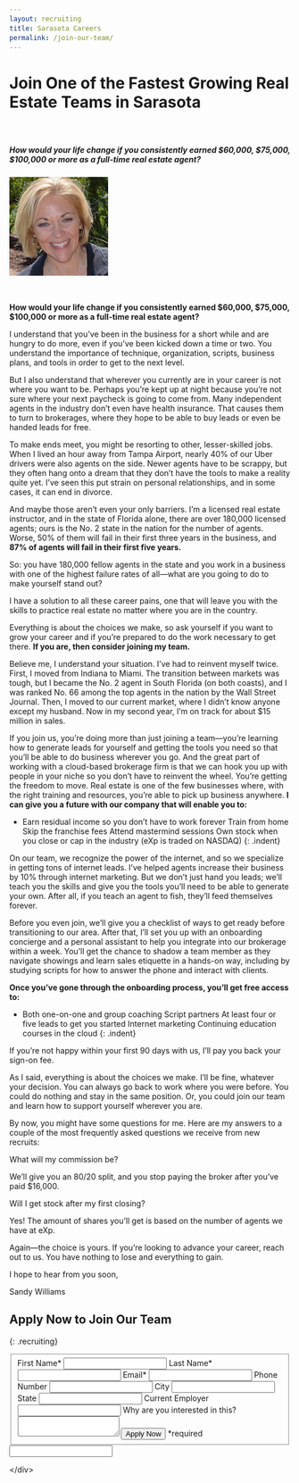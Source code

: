 ```yaml
---
layout: recruiting
title: Sarasota Careers
permalink: /join-our-team/
---
```


<div class="recruiting-page">
						<h1 class="join-us">Join One of the Fastest Growing Real Estate Teams in Sarasota</h1>
						<h5 class="join-us-subtitle">&nbsp;</h5>
						<h5 class="join-us-subtitle">How would your life change if you consistently earned $60,000, $75,000, $100,000 or more as a full-time real estate agent?</h5>
						<div class="recruiting-photo"><span class="client-image-container"><img alt="Sandy Williams" class="client-image" src="/img/headshot.jpg" /></span></div>
					</div>

&nbsp;

**How would your life change if you consistently earned $60,000, $75,000, $100,000 or more as a full-time real estate agent?**

I understand that you’ve been in the business for a short while and are hungry to do more, even if you’ve been kicked down a time or two. You understand the importance of technique, organization, scripts, business plans, and tools in order to get to the next level.

But I also understand that wherever you currently are in your career is not where you want to be. Perhaps you’re kept up at night because you’re not sure where your next paycheck is going to come from. Many independent agents in the industry don’t even have health insurance. That causes them to turn to brokerages, where they hope to be able to buy leads or even be handed leads for free.

To make ends meet, you might be resorting to other, lesser-skilled jobs. When I lived an hour away from Tampa Airport, nearly 40% of our Uber drivers were also agents on the side. Newer agents have to be scrappy, but they often hang onto a dream that they don’t have the tools to make a reality quite yet. I’ve seen this put strain on personal relationships, and in some cases, it can end in divorce.

And maybe those aren’t even your only barriers. I’m a licensed real estate instructor, and in the state of Florida alone, there are over 180,000 licensed agents; ours is the No. 2 state in the nation for the number of agents. Worse, 50% of them will fail in their first three years in the business, and **87% of agents will fail in their first five years.**

So: you have 180,000 fellow agents in the state and you work in a business with one of the highest failure rates of all—what are you going to do to make yourself stand out?

I have a solution to all these career pains, one that will leave you with the skills to practice real estate no matter where you are in the country.

Everything is about the choices we make, so ask yourself if you want to grow your career and if you’re prepared to do the work necessary to get there. **If you are, then consider joining my team.**

Believe me, I understand your situation. I’ve had to reinvent myself twice. First, I moved from Indiana to Miami. The transition between markets was tough, but I became the No. 2 agent in South Florida (on both coasts), and I was ranked No. 66 among the top agents in the nation by the Wall Street Journal. Then, I moved to our current market, where I didn’t know anyone except my husband. Now in my second year, I’m on track for about $15 million in sales.

If you join us, you’re doing more than just joining a team—you’re learning how to generate leads for yourself and getting the tools you need so that you’ll be able to do business wherever you go. And the great part of working with a cloud-based brokerage firm is that we can hook you up with people in your niche so you don’t have to reinvent the wheel. You’re getting the freedom to move. Real estate is one of the few businesses where, with the right training and resources, you’re able to pick up business anywhere. **I can give you a future with our company that will enable you to:**

* Earn residual income so you don’t have to work forever Train from home Skip the franchise fees Attend mastermind sessions Own stock when you close or cap in the industry (eXp is traded on NASDAQ)
{: .indent}

On our team, we recognize the power of the internet, and so we specialize in getting tons of internet leads. I’ve helped agents increase their business by 10% through internet marketing. But we don’t just hand you leads; we’ll teach you the skills and give you the tools you’ll need to be able to generate your own. After all, if you teach an agent to fish, they’ll feed themselves forever.

Before you even join, we’ll give you a checklist of ways to get ready before transitioning to our area. After that, I’ll set you up with an onboarding concierge and a personal assistant to help you integrate into our brokerage within a week. You’ll get the chance to shadow a team member as they navigate showings and learn sales etiquette in a hands-on way, including by studying scripts for how to answer the phone and interact with clients.

**Once you’ve gone through the onboarding process, you’ll get free access to:**

* Both one-on-one and group coaching Script partners At least four or five leads to get you started Internet marketing Continuing education courses in the cloud
{: .indent}

If you’re not happy within your first 90 days with us, I’ll pay you back your sign-on fee.

As I said, everything is about the choices we make. I’ll be fine, whatever your decision. You can always go back to work where you were before. You could do nothing and stay in the same position. Or, you could join our team and learn how to support yourself wherever you are.

By now, you might have some questions for me. Here are my answers to a couple of the most frequently asked questions we receive from new recruits:

What will my commission be?

We’ll give you an 80/20 split, and you stop paying the broker after you’ve paid $16,000.

Will I get stock after my first closing?

Yes\! The amount of shares you’ll get is based on the number of agents we have at eXp.

Again—the choice is yours. If you’re looking to advance your career, reach out to us. You have nothing to lose and everything to gain.

I hope to hear from you soon,

Sandy Williams

## Apply Now to Join Our Team
{: .recruiting}

<form method="post" class="home-value cta-forms" action="https://formspree.io/teamsandywilliams1@gmail.com" onsubmit="return setReturn()">
						<fieldset><label for="firstname">First Name*</label> <input type="text" required="" name="firstname" /> <label for="lastname">Last Name*</label> <input type="text" required="" name="lastname" /> <label for="email">Email*</label> <input type="text" name="name" /> <label for="phone">Phone Number </label> <input type="tel" name="phone" />
							<!--base32-c9gq6t9k68pp6eb7e4v78ebb6rw70uv3cgtpmrvqe1r38wk2ddhpux3b6gpp4rbkcmtk4-base32--><label for="city">City </label> <input type="text" name="city" /> <label for="state">State </label> <input type="text" name="state" /> <label for="employer">Current Employer </label> <input type="text" name="employer" /> <label for="message">Why are you interested in this? </label><textarea name="employer"></textarea>
							<!--base32-c9gq6t9k68pp6eb7e4v78ebb6rw70utrcdh6ut9ncxrk8xbp6hhpexbhc5hpguhq61t34xbjdcrpat3adcv66ttdc9gq6t9k68-base32--><input class="submit light-light" type="submit" value="Apply Now" name="submitrecruitingForm" /> <span class="asterisk">*required</span></fieldset>
						<!--base32-c9gq6t9k68pp6eb7e4v78ebb6rw70utrccwpgt9hegvp6y3bcnhp8uvgcnj6gw3575m3crbm6dppadbj6xjpacbbchj6gw3qf0wq2dthenr38x326dk32x9pdnhk6vb4cdvq0dkpddkkcwkq6dkp6cb4ccwpew9pegwppdhr5nh62wv56ct0-base32-->
						<div class="hidden"><input type="hidden" value="teamsandywilliams1@gmail.com" name="_to" /> <input type="hidden" value="Recruiting Contact Request Message From Your Vyral Careers and Training Video Blog" name="_subject" /> <input type="text" name="_gotcha" /></div>
					</form>

&lt;/div&gt;

&nbsp;